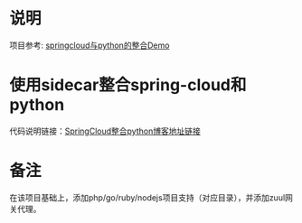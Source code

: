 # 说明

项目参考: [springcloud与python的整合Demo](https://github.com/CarpenterGISer/springcloud-python.git)

# 使用sidecar整合spring-cloud和python
代码说明链接：[SpringCloud整合python博客地址链接](https://blog.csdn.net/LoveCarpenter/article/details/78819227)

# 备注

在该项目基础上，添加php/go/ruby/nodejs项目支持（对应目录），并添加zuul网关代理。